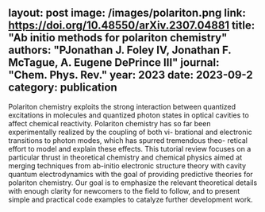 layout: post
image: /images/polariton.png
link: https://doi.org/10.48550/arXiv.2307.04881
title: "Ab initio methods for polariton chemistry" 
authors: "PJonathan J. Foley IV, Jonathan F. McTague, A. Eugene DePrince III" 
journal: "Chem. Phys. Rev."
year: 2023
date: 2023-09-2
category: publication
---
Polariton chemistry exploits the strong interaction between quantized excitations in
molecules and quantized photon states in optical cavities to affect chemical reactivity.
Polariton chemistry has so far been experimentally realized by the coupling of both vi-
brational and electronic transitions to photon modes, which has spurred tremendous theo-
retical effort to model and explain these effects. This tutorial review focuses on a particular thrust in theoretical chemistry and chemical physics aimed at merging techniques from ab-initio electronic structure theory with cavity quantum electrodynamics with the goal of
providing predictive theories for polariton chemistry. Our goal is to emphasize the relevant theoretical details with enough clarity for newcomers to the field to follow, and to present simple and practical code examples to catalyze further development work.